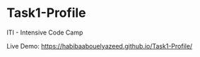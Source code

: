 # Task1-Profile
ITI - Intensive Code Camp

Live Demo: https://habibaabouelyazeed.github.io/Task1-Profile/

